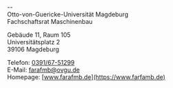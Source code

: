 --  
Otto-von-Guericke-Universität Magdeburg  
Fachschaftsrat Maschinenbau

Gebäude 11, Raum 105  
Universitätsplatz 2  
39106 Magdeburg

Telefon: [0391/67-51299](tel:+493916751299)  
E-Mail: [farafmb@ovgu.de](mailto:farafmb@ovgu.de)  
Homepage: [www.farafmb.de](https://www.farfamb.de)
